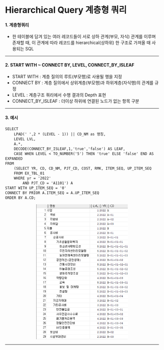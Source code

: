 Hierarchical Query 계층형 쿼리
==============================
#### 1. 계층형쿼리
* 한 테이블에 담겨 있는 여러 레코드들이 서로 상하 관계(부모, 자식) 관계를 이루며 존재할 때, 이 관계에 따라 레코드를 hierarchical(상하위) 한 구조로 가져올 때 사용되는 SQL
***
#### 2. START WITH ~ CONNECT BY, LEVEL, CONNECT_BY_ISLEAF
* START WITH : 계층 질의의 루트(부모행)로 사용될 행을 지정
* CONNECT BY : 계층 질의에서 상위계층(부모행)과 하위계층(자식행)의 관계를 규정
* LEVEL : 계층구조 쿼리에서 수행 결과의 Depth 표현
* CONNECT_BY_ISLEAF : 더이상 하위에 연결된 노드가 없는 항목 구분
***
#### 3. 예시
```
SELECT
    LPAD(' ',2 * (LEVEL - 1)) || CD_NM as 명칭,
    LEVEL LVL,
    A.*,
    DECODE(CONNECT_BY_ISLEAF,1,'true','false') AS LEAF,
    CASE WHEN LEVEL < TO_NUMBER('5') THEN 'true' ELSE 'false' END AS EXPANDED
FROM
    (SELECT YR, CD, CD_NM, PJT_CD, COST, RMK, ITEM_SEQ, UP_ITEM_SEQ
    FROM EX_TBL_01
    WHERE yr = '2022'
        AND PJT_CD = 'A1101') A
START WITH UP_ITEM_SEQ = '0'
CONNECT BY PRIOR A.ITEM_SEQ = A.UP_ITEM_SEQ
ORDER BY A.CD;
```
<p align="center"> 
    <img src="./screenshot.PNG" width="300" />
</p>

***
